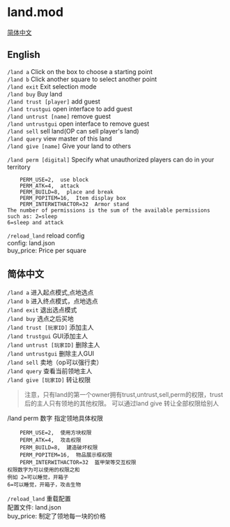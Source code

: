 # land.mod
[简体中文](#%e7%ae%80%e4%bd%93%e4%b8%ad%e6%96%87)
## English
`/land a` Click on the box to choose a starting point  
`/land b` Click another square to select another point  
`/land exit` Exit selection mode  
`/land buy` Buy land  
`/land trust [player]` add guest  
`/land trustgui` open interface to add guest  
`/land untrust [name]` remove guest  
`/land untrustgui` open interface to remove guest  
`/land sell` sell land(OP can sell player's land)  
`/land query` view master of this land  
`/land give [name]` Give your land to others  

`/land perm [digital]` Specify what unauthorized players can do in your territory  
```
    PERM_USE=2,  use block
    PERM_ATK=4,  attack
    PERM_BUILD=8,  place and break
    PERM_POPITEM=16,  Item display box
    PERM_INTERWITHACTOR=32  Armor stand
The number of permissions is the sum of the available permissions
such as: 2=sleep
6=sleep and attack
```
`/reload_land` reload config  
config: land.json  
buy_price: Price per square

## 简体中文
`/land a` 进入起点模式,点地选点  
`/land b` 进入终点模式，点地选点  
`/land exit` 退出选点模式  
`/land buy` 选点之后买地  
`/land trust [玩家ID]` 添加主人  
`/land trustgui` GUI添加主人  
`/land untrust [玩家ID]` 删除主人  
`/land untrustgui` 删除主人GUI  
`/land sell` 卖地（op可以强行卖）  
`/land query` 查看当前领地主人  
`/land give [玩家ID]` 转让权限  

> 注意，只有land的第一个owner拥有trust,untrust,sell,perm的权限，trust后的主人只有领地的其他权限。
可以通过land give 转让全部权限给别人

/land perm 数字 指定领地具体权限  
```
    PERM_USE=2,  使用方块权限
    PERM_ATK=4,  攻击权限
    PERM_BUILD=8,  建造破坏权限
    PERM_POPITEM=16,  物品展示框权限
    PERM_INTERWITHACTOR=32  盔甲架等交互权限
权限数字为可以使用的权限之和
例如 2=可以睡觉，开箱子
6=可以睡觉，开箱子，攻击生物
```

`/reload_land` 重载配置  
配置文件: land.json  
buy_price: 制定了领地每一块的价格  
